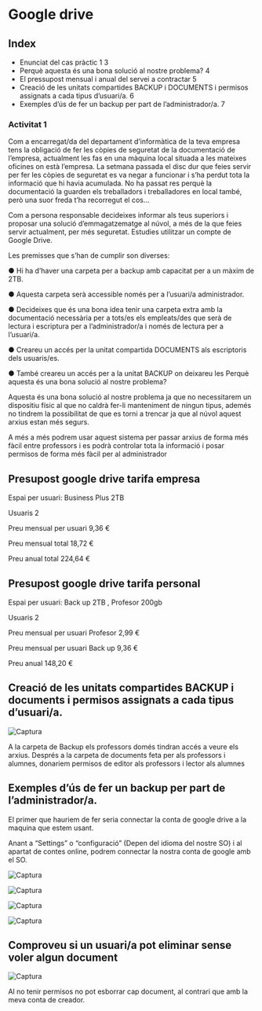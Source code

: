 # Google drive

## Index

- Enunciat del cas pràctic 1	3
- Perquè aquesta és una bona solució al nostre problema?	4
- El pressupost mensual i anual del servei a contractar	5
- Creació de les unitats compartides BACKUP i DOCUMENTS i permisos assignats a cada tipus d’usuari/a.	6
- Exemples d’ús de fer un backup per part de l’administrador/a.	7

###   Activitat 1


Com a encarregat/da del departament d’informàtica de la teva empresa tens la obligació de fer les còpies de seguretat de la documentació de l’empresa, actualment les fas en una màquina local situada a les mateixes oficines on està l’empresa. La setmana passada el disc dur que feies servir per fer les còpies de seguretat es va negar a funcionar i s’ha perdut tota la informació que hi havia acumulada. No ha passat res perquè la documentació la guarden els treballadors i treballadores en local també, però una suor freda t’ha recorregut el cos…

Com a persona responsable decideixes informar als teus superiors i proposar una solució d’emmagatzematge al núvol, a més de la que feies servir actualment, per més seguretat. Estudies utilitzar un compte de Google Drive.

Les premisses que s’han de cumplir son diverses: 

● Hi ha d’haver una carpeta per a backup amb capacitat per a un màxim de 2TB. 

● Aquesta carpeta serà accessible només per a l’usuari/a administrador. 

● Decideixes que és una bona idea tenir una carpeta extra amb la documentació necessària per a tots/es els empleats/des que serà de lectura i escriptura per a l’administrador/a i només de lectura per a l’usuari/a. 

● Creareu un accés per la unitat compartida DOCUMENTS als escriptoris dels usuaris/es. 

● També creareu un accés per a la unitat BACKUP on deixareu les Perquè aquesta és una bona solució al nostre problema?


Aquesta és una bona solució al nostre problema ja que no necessitarem un dispositiu físic al que no caldrà fer-li manteniment de ningun tipus, ademés no tindrem la possibilitat de que es torni a trencar ja que al núvol aquest arxius estan més segurs.

A més a més podrem usar aquest sistema per passar arxius de forma més fàcil entre professors i es podrà controlar tota la informació i posar permisos de forma més fàcil per al administrador


## Presupost google drive tarifa empresa

Espai per usuari: 
Business Plus 2TB

Usuaris 2

Preu mensual per usuari 9,36 € 




Preu mensual total
18,72 €

Preu anual total
224,64 €




## Presupost google drive tarifa personal

Espai per usuari: Back up 2TB , Profesor 200gb

Usuaris 2 

Preu mensual per usuari
Profesor 2,99 €


Preu mensual per usuari
Back up 9,36 €

Preu anual 148,20 €

## Creació de les unitats compartides BACKUP i documents i permisos assignats a cada tipus d’usuari/a.

![Captura](drive10.png)


A la carpeta de Backup els professors domés tindran accés a veure els arxius. Després a la carpeta de documents feta per als professors i alumnes, donariem permisos de editor als professors i lector als alumnes


## Exemples d’ús de fer un backup per part de l’administrador/a.

El primer que hauriem de fer seria connectar la conta de google drive a la maquina que estem usant.

Anant a “Settings” o “configuració” (Depen del idioma del nostre SO) i al apartat de contes online,
podrem connectar la nostra conta de google amb el SO.

![Captura](dive4.png)             


![Captura](drive2.png)      

![Captura](drive5.png)  

![Captura](drive6.png)   


## Comproveu si un usuari/a pot eliminar sense voler algun document

![Captura](drive7.png)   

Al no tenir permisos no pot esborrar cap document, al contrari que amb la meva conta de creador.


        




























